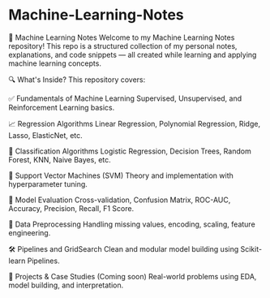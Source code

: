# Machine-Learning-Notes

📘 Machine Learning Notes
Welcome to my Machine Learning Notes repository!
This repo is a structured collection of my personal notes, explanations, and code snippets — all created while learning and applying machine learning concepts.

🔍 What's Inside?
This repository covers:

✅ Fundamentals of Machine Learning
Supervised, Unsupervised, and Reinforcement Learning basics.

📈 Regression Algorithms
Linear Regression, Polynomial Regression, Ridge, Lasso, ElasticNet, etc.

🌲 Classification Algorithms
Logistic Regression, Decision Trees, Random Forest, KNN, Naive Bayes, etc.

🧠 Support Vector Machines (SVM)
Theory and implementation with hyperparameter tuning.

🔄 Model Evaluation
Cross-validation, Confusion Matrix, ROC-AUC, Accuracy, Precision, Recall, F1 Score.

🧹 Data Preprocessing
Handling missing values, encoding, scaling, feature engineering.

🛠️ Pipelines and GridSearch
Clean and modular model building using Scikit-learn Pipelines.

🧪 Projects & Case Studies (Coming soon)
Real-world problems using EDA, model building, and interpretation.

